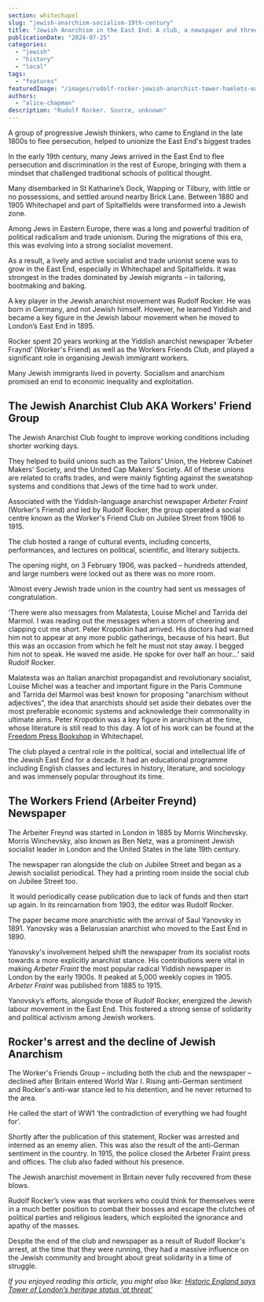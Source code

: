 ```yaml
---
section: whitechapel
slug: "jewish-anarchism-socialism-19th-century"
title: "Jewish Anarchism in the East End: A club, a newspaper and three visionaries"
publicationDate: "2024-07-25"
categories: 
  - "jewish"
  - "history"
  - "local"
tags: 
  - "features"
featuredImage: "/images/rudolf-rocker-jewish-anarchist-tower-hamlets-east-london.jpg"
authors: 
  - "alice-chapman"
description: "Rudolf Rocker. Source, unknown"
---
```


A group of progressive Jewish thinkers, who came to England in the late 1800s to flee persecution, helped to unionize the East End's biggest trades

In the early 19th century, many Jews arrived in the East End to flee persecution and discrimination in the rest of Europe, bringing with them a mindset that challenged traditional schools of political thought. 

Many disembarked in St Katharine’s Dock, Wapping or Tilbury, with little or no possessions, and settled around nearby Brick Lane. Between 1880 and 1905 Whitechapel and part of Spitalfields were transformed into a Jewish zone. 

Among Jews in Eastern Europe, there was a long and powerful tradition of political radicalism and trade unionism. During the migrations of this era, this was evolving into a strong socialist movement.

As a result, a lively and active socialist and trade unionist scene was to grow in the East End, especially in Whitechapel and Spitalfields. It was strongest in the trades dominated by Jewish migrants – in tailoring, bootmaking and baking. 

A key player in the Jewish anarchist movement was Rudolf Rocker. He was born in Germany, and not Jewish himself. However, he learned Yiddish and became a key figure in the Jewish labour movement when he moved to London’s East End in 1895. 

Rocker spent 20 years working at the Yiddish anarchist newspaper ‘Arbeter Fraynd’ (Worker's Friend) as well as the Workers Friends Club, and played a significant role in organising Jewish immigrant workers. 

Many Jewish immigrants lived in poverty. Socialism and anarchism promised an end to economic inequality and exploitation.

## The Jewish Anarchist Club AKA Workers' Friend Group 

The Jewish Anarchist Club fought to improve working conditions including shorter working days. 

They helped to build unions such as the Tailors’ Union, the Hebrew Cabinet Makers’ Society, and the United Cap Makers’ Society. All of these unions are related to crafts trades, and were mainly fighting against the sweatshop systems and conditions that Jews of the time had to work under. 

Associated with the Yiddish-language anarchist newspaper _Arbeter Fraint_ (Worker's Friend) and led by Rudolf Rocker, the group operated a social centre known as the Worker's Friend Club on Jubilee Street from 1906 to 1915. 

The club hosted a range of cultural events, including concerts, performances, and lectures on political, scientific, and literary subjects. 

The opening night, on 3 February 1906, was packed – hundreds attended, and large numbers were locked out as there was no more room. 

‘Almost every Jewish trade union in the country had sent us messages of congratulation. 

‘There were also messages from Malatesta, Louise Michel and Tarrida del Marmol. I was reading out the messages when a storm of cheering and clapping cut me short. Peter Kropotkin had arrived. His doctors had warned him not to appear at any more public gatherings, because of his heart. But this was an occasion from which he felt he must not stay away. I begged him not to speak. He waved me aside. He spoke for over half an hour…’ said Rudolf Rocker.

Malatesta was an Italian anarchist propagandist and revolutionary socialist,  Louise Michel was a teacher and important figure in the Paris Commune and Tarrida del Marmol was best known for proposing "anarchism without adjectives", the idea that anarchists should set aside their debates over the most preferable economic systems and acknowledge their commonality in ultimate aims. Peter Kropotkin was a key figure in anarchism at the time, whose literature is still read to this day. A lot of his work can be found at the [Freedom Press Bookshop](https://freedompress.org.uk/) in Whitechapel. 

The club played a central role in the political, social and intellectual life of the Jewish East End for a decade. It had an educational programme including English classes and lectures in history, literature, and sociology and was immensely popular throughout its time. 

## The Workers Friend (Arbeiter Freynd) Newspaper 

The Arbeiter Freynd was started in London in 1885 by Morris Winchevsky. Morris Winchevsky, also known as Ben Netz, was a prominent Jewish socialist leader in London and the United States in the late 19th century.

The newspaper ran alongside the club on Jubilee Street and began as a Jewish socialist periodical. They had a printing room inside the social club on Jubilee Street too. 

 It would periodically cease publication due to lack of funds and then start up again. In its reincarnation from 1903, the editor was Rudolf Rocker.

The paper became more anarchistic with the arrival of Saul Yanovsky in 1891. Yanovsky was a Belarussian anarchist who moved to the East End in 1890. 

Yanovsky's involvement helped shift the newspaper from its socialist roots towards a more explicitly anarchist stance. His contributions were vital in making _Arbeter Fraint_ the most popular radical Yiddish newspaper in London by the early 1900s. It peaked at 5,000 weekly copies in 1905. _Arbeter Fraint_ was published from 1885 to 1915. 

Yanovsky’s efforts, alongside those of Rudolf Rocker, energized the Jewish labour movement in the East End. This fostered a strong sense of solidarity and political activism among Jewish workers.

## Rocker's arrest and the decline of Jewish Anarchism

The Worker's Friends Group – including both the club and the newspaper – declined after Britain entered World War I. Rising anti-German sentiment and Rocker's anti-war stance led to his detention, and he never returned to the area.

He called the start of WW1 ‘the contradiction of everything we had fought for’. 

Shortly after the publication of this statement, Rocker was arrested and interned as an enemy alien. This was also the result of the anti-German sentiment in the country. In 1915, the police closed the Arbeter Fraint press and offices. The club also faded without his presence. 

The Jewish anarchist movement in Britain never fully recovered from these blows. 

Rudolf Rocker’s view was that workers who could think for themselves were in a much better position to combat their bosses and escape the clutches of political parties and religious leaders, which exploited the ignorance and apathy of the masses.

Despite the end of the club and newspaper as a result of Rudolf Rocker's arrest, at the time that they were running, they had a massive influence on the Jewish community and brought about great solidarity in a time of struggle. 

_If you enjoyed reading this article, you might also like: [Historic England says Tower of London’s heritage status ‘at threat’](https://whitechapellondon.co.uk/tower-of-london-heritage-status-under-threat-city-plan-2040/)_
